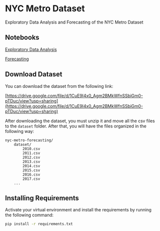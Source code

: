 # NYC Metro Dataset

Exploratory Data Analysis and Forecasting of the NYC Metro Dataset

## Notebooks

[Exploratory Data Analysis](https://nbviewer.org/github/esgario/nyc-metro-forecasting/blob/v0/1_exploratory_data_analysis.ipynb)

[Forecasting](https://nbviewer.org/github/esgario/nyc-metro-forecasting/blob/v0/2_forecasting.ipynb)

## Download Dataset

You can download the dataset from the following link:

[https://drive.google.com/file/d/1CuE9I4x0_Agm2BMkWfnSSbiGm0-pTDuc/view?usp=sharing](https://drive.google.com/file/d/1CuE9I4x0_Agm2BMkWfnSSbiGm0-pTDuc/view?usp=sharing)

After downloading the dataset, you must unzip it and move all the csv files to the `dataset` folder. After that, you will have the files organized in the following way:

```
nyc-metro-forecasting/
    dataset/
        2010.csv
        2011.csv
        2012.csv
        2013.csv
        2014.csv
        2015.csv
        2016.csv
        2017.csv
    ...
```

## Installing Requirements

Activate your virtual environment and install the requirements by running the following command:

```bash
pip install -r requirements.txt
```

